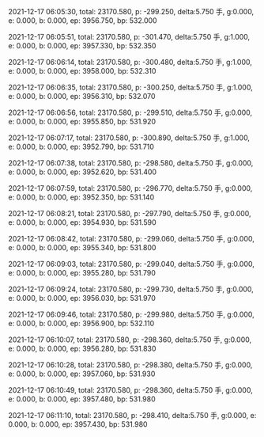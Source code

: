 2021-12-17 06:05:30, total: 23170.580, p: -299.250, delta:5.750 手, g:0.000, e: 0.000, b: 0.000, ep: 3956.750, bp: 532.000

2021-12-17 06:05:51, total: 23170.580, p: -301.470, delta:5.750 手, g:1.000, e: 0.000, b: 0.000, ep: 3957.330, bp: 532.350

2021-12-17 06:06:14, total: 23170.580, p: -300.480, delta:5.750 手, g:1.000, e: 0.000, b: 0.000, ep: 3958.000, bp: 532.310

2021-12-17 06:06:35, total: 23170.580, p: -300.250, delta:5.750 手, g:1.000, e: 0.000, b: 0.000, ep: 3956.310, bp: 532.070

2021-12-17 06:06:56, total: 23170.580, p: -299.510, delta:5.750 手, g:0.000, e: 0.000, b: 0.000, ep: 3955.850, bp: 531.920

2021-12-17 06:07:17, total: 23170.580, p: -300.890, delta:5.750 手, g:1.000, e: 0.000, b: 0.000, ep: 3952.790, bp: 531.710

2021-12-17 06:07:38, total: 23170.580, p: -298.580, delta:5.750 手, g:0.000, e: 0.000, b: 0.000, ep: 3952.620, bp: 531.400

2021-12-17 06:07:59, total: 23170.580, p: -296.770, delta:5.750 手, g:0.000, e: 0.000, b: 0.000, ep: 3952.350, bp: 531.140

2021-12-17 06:08:21, total: 23170.580, p: -297.790, delta:5.750 手, g:0.000, e: 0.000, b: 0.000, ep: 3954.930, bp: 531.590

2021-12-17 06:08:42, total: 23170.580, p: -299.060, delta:5.750 手, g:0.000, e: 0.000, b: 0.000, ep: 3955.340, bp: 531.800

2021-12-17 06:09:03, total: 23170.580, p: -299.040, delta:5.750 手, g:0.000, e: 0.000, b: 0.000, ep: 3955.280, bp: 531.790

2021-12-17 06:09:24, total: 23170.580, p: -299.730, delta:5.750 手, g:0.000, e: 0.000, b: 0.000, ep: 3956.030, bp: 531.970

2021-12-17 06:09:46, total: 23170.580, p: -299.980, delta:5.750 手, g:0.000, e: 0.000, b: 0.000, ep: 3956.900, bp: 532.110

2021-12-17 06:10:07, total: 23170.580, p: -298.360, delta:5.750 手, g:0.000, e: 0.000, b: 0.000, ep: 3956.280, bp: 531.830

2021-12-17 06:10:28, total: 23170.580, p: -298.380, delta:5.750 手, g:0.000, e: 0.000, b: 0.000, ep: 3957.060, bp: 531.930

2021-12-17 06:10:49, total: 23170.580, p: -298.360, delta:5.750 手, g:0.000, e: 0.000, b: 0.000, ep: 3957.480, bp: 531.980

2021-12-17 06:11:10, total: 23170.580, p: -298.410, delta:5.750 手, g:0.000, e: 0.000, b: 0.000, ep: 3957.430, bp: 531.980